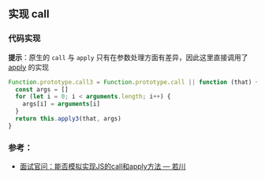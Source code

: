 ## 实现 call

### 代码实现

**提示**：原生的 `call` 与 `apply` 只有在参数处理方面有差异，因此这里直接调用了 [apply](./apply.md) 的实现

```javascript
Function.prototype.call3 = Function.prototype.call || function (that) {
  const args = []
  for (let i = 0; i < arguments.length; i++) {
    args[i] = arguments[i]
  }
  return this.apply3(that, args)
}
```

### 参考：  

- [面试官问：能否模拟实现JS的call和apply方法 — 若川](https://juejin.cn/post/6844903728147857415)
